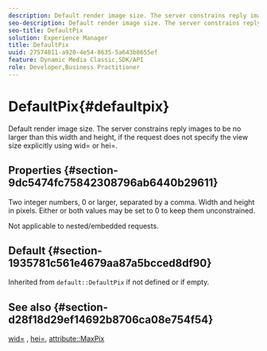 ```yaml
---
description: Default render image size. The server constrains reply images to be no larger than this width and height, if the request does not specify the view size explicitly using wid= or hei=.
seo-description: Default render image size. The server constrains reply images to be no larger than this width and height, if the request does not specify the view size explicitly using wid= or hei=.
seo-title: DefaultPix
solution: Experience Manager
title: DefaultPix
uuid: 27574811-a920-4e54-8635-5a643b8655ef
feature: Dynamic Media Classic,SDK/API
role: Developer,Business Practitioner
---
```


# DefaultPix{#defaultpix}

Default render image size. The server constrains reply images to be no larger than this width and height, if the request does not specify the view size explicitly using wid= or hei=.

## Properties {#section-9dc5474fc75842308796ab6440b29611}

Two integer numbers, 0 or larger, separated by a comma. Width and height in pixels. Either or both values may be set to 0 to keep them unconstrained.

Not applicable to nested/embedded requests.

## Default {#section-1935781c561e4679aa87a5bcced8df90}

Inherited from `default::DefaultPix` if not defined or if empty.

## See also {#section-d28f18d29ef14692b8706ca08e754f54}

[wid=](../../../../../ir-api/http-protocol/image-rendering-api-ref/c-ir-http-protocol-ref/c-ir-http-protocol-command-reference/r-ir-wid.md#reference-b7e691b0624941168c94b2749ae233ec) , [hei=](../../../../../ir-api/http-protocol/image-rendering-api-ref/c-ir-http-protocol-ref/c-ir-http-protocol-command-reference/r-ir-hei.md#reference-1c08f60365a94417a39867c09cac5478), [attribute::MaxPix](../../../../../ir-api/material-cat/image-rendering-api-ref/c-ir-material-catalog/c-ir-attributes-reference/r-ir-maxpix.md#reference-569f186bbc2840a6bd3cffa8ff3e7657) 
